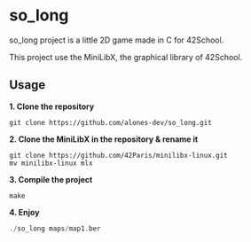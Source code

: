 # so_long
so_long project is a little 2D game made in C for 42School.

This project use the MiniLibX, the graphical library of 42School.

## Usage
**1. Clone the repository**
```
git clone https://github.com/alones-dev/so_long.git
```
**2. Clone the MiniLibX in the repository & rename it**
```
git clone https://github.com/42Paris/minilibx-linux.git
mv minilibx-linux mlx
```
**3. Compile the project**
```
make
```
**4. Enjoy**
```c
./so_long maps/map1.ber
```

